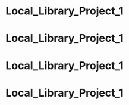 # Local_Library_Project_1
# Local_Library_Project_1
# Local_Library_Project_1
# Local_Library_Project_1
